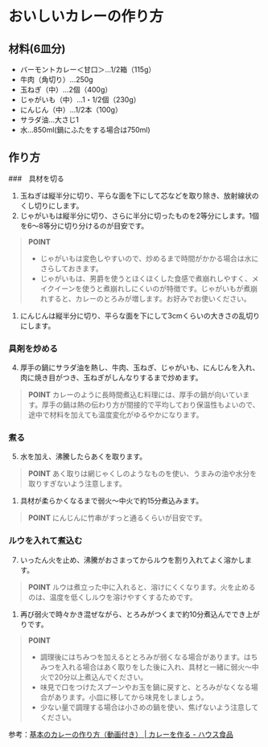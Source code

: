 # おいしいカレーの作り方

## 材料(6皿分)

* バーモントカレー＜甘口＞…1/2箱（115g）
* 牛肉（角切り）…250g
* 玉ねぎ（中）…2個（400g）
* じゃがいも（中）…1・1/2個（230g）
* にんじん（中）…1/2本（100g）
* サラダ油…大さじ1
* 水…850ml(鍋にふたをする場合は750ml)

## 作り方

###　具材を切る

1. 玉ねぎは縦半分に切り、平らな面を下にして芯などを取り除き、放射線状のくし切りにします。
2. じゃがいもは縦半分に切り、さらに半分に切ったものを2等分にします。1個を6～8等分に切り分けるのが目安です。

> **POINT**
>
> * じゃがいもは変色しやすいので、炒めるまで時間がかかる場合は水にさらしておきます。
> * じゃがいもは、男爵を使うとほくほくした食感で煮崩れしやすく、メイクイーンを使うと煮崩れしにくいのが特徴です。じゃがいもが煮崩れすると、カレーのとろみが増します。お好みでお使いください。

1. にんじんは縦半分に切り、平らな面を下にして3cmくらいの大きさの乱切りにします。

### 具剤を炒める

4. 厚手の鍋にサラダ油を熱し、牛肉、玉ねぎ、じゃがいも、にんじんを入れ、肉に焼き目がつき、玉ねぎがしんなりするまで炒めます。

> **POINT**
> カレーのように長時間煮込む料理には、厚手の鍋が向いています。厚手の鍋は熱の伝わり方が間接的で平均しており保温性もよいので、途中で材料を加えても温度変化がゆるやかになります。

### 煮る

5. 水を加え、沸騰したらあくを取ります。

> **POINT**
> あく取りは網じゃくしのようなものを使い、うまみの油や水分を取りすぎないよう注意します。

1. 具材が柔らかくなるまで弱火～中火で約15分煮込みます。

> **POINT**
> にんじんに竹串がすっと通るくらいが目安です。

### ルウを入れて煮込む

7. いったん火を止め、沸騰がおさまってからルウを割り入れてよく溶かします。

> **POINT**
> ルウは煮立った中に入れると、溶けにくくなります。火を止めるのは、温度を低くしルウを溶けやすくするためです。

1. 再び弱火で時々かき混ぜながら、とろみがつくまで約10分煮込んででき上がりです。

> **POINT**
> * 調理後にはちみつを加えるととろみが弱くなる場合があります。はちみつを入れる場合はあく取りをした後に入れ、具材と一緒に弱火～中火で20分以上煮込んでください。
> * 味見で口をつけたスプーンやお玉を鍋に戻すと、とろみがなくなる場合があります。小皿に移してから味見をしましょう。
> * 少ない量で調理する場合は小さめの鍋を使い、焦げないよう注意してください。

参考：[基本のカレーの作り方（動画付き） | カレーを作る - ハウス食品](https://housefoods.jp/data/curryhouse/cook/basic.html)
